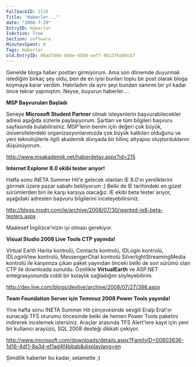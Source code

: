 ```yaml
---
FallbackID: 2138
Title: "Haberler..."
date: "2008-7-29"
EntryID: Haberler
IsActive: True
Section: software
MinutesSpent: 0
Tags: Haberler
old.EntryID: 06ad7d0d-bb6e-45b8-aeff-8b13f6a80cbf
---
```

Genelde bloga haber postları girmiyorum. Ama son dönemde duyurmak
istediğim birkaç şey oldu, ben de en iyisi bunları toplu bir post olarak
bloga koymaya karar verdim. Hatırladım da aynı şeyi bundan sanırım bir
yıl kadar önce tekrar yapmıştım. Neyse, buyurun haberler....

**MSP Başvuruları Başladı**

Seneye **Microsoft Student Partner** olmak isteyenlerin
başvurabilecekler adresi aşağıda sizlerle paylaşıyorum. Şartları ve tüm
bilgileri başvuru sayfasında bulabilirsiniz. MSP'lerin benim için değeri
çok büyük, üniversitelerdeki organizasyonlarımızda çok büyük katkıları
olduğunu ve yeni teknolojilerle ilgili akademik dünyada bir bilinç
altyapısı oluşturduklarını düşünüyorum.

<http://www.msakademik.net/haberdetay.aspx?id=215>

**Internet Explorer 8.0 ekibi tester arıyor!**

Hatfa sonu INETA Summer Hit'e gelecek olanları IE 8.0'ın yeniliklerini
görmek üzere pazar sabahı bekliyorum :) Belki de IE tarihindeki en güzel
sürümlerden biri ile karşı karşıya olacağız. IE ekibi beta tester
arıyor, aşağıdaki adresten başvuru bilgilerini inceleyebilirsiniz.

<http://blogs.msdn.com/ie/archive/2008/07/30/wanted-ie8-beta-testers.aspx>

Maalesef İngilizce'nizin iyi olması gerekiyor.

**Visual Studio 2008 Live Tools CTP yayında!**

Virtual Earth Harita kontrolü, Contacts kontrolü, IDLogin kontrolü,
IDLoginView kontrolü, MessengerChat kontrolü SilverlightStreamingMedia
kontrolü ile karşımıza çıkan paket yayından önceki belki de son sürümü
olan CTP ile downloada sunuldu. Özellikle **VirtualEarth** ve ASP.NET
entegrasyonunda ciddi bir kolaylık sağladığını söyleyebilirim.

<http://dev.live.com/blogs/devlive/archive/2008/07/27/386.aspx>

**Team Foundation Server için Temmuz 2008 Power Tools yayında!**

Yine hafta sonu INETA Summer Hit çerçevesinde sevgili Eralp Erat'ın
sunacağı TFS oturumu öncesinde belki de hemen Power Tools paketini
indirerek incelemek istersiniz. Araçlar arasında TFS Alert'lere kayıt
için yeni bir kullanıcı arayüzü, SQL 2008 desteği dikkati çekiyor.

<http://www.microsoft.com/downloads/details.aspx?FamilyID=00803636-1d16-4df1-8a3d-ef1ad4f4bbab&displaylang=en>

Şimdilik haberler bu kadar, selametle ;)


